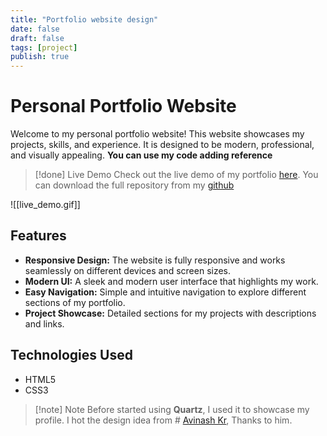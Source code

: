 ```yaml
---
title: "Portfolio website design"
date: false
draft: false
tags: [project]
publish: true
---
```


# Personal Portfolio Website

Welcome to my personal portfolio website! This website showcases my projects, skills, and experience. It is designed to be modern, professional, and visually appealing. **You can use my code adding reference**

>[!done] Live Demo
> Check out the live demo of my portfolio [here](https://sajib3489.github.io/my-portfolio-website/). You can download the full repository from my [github](https://github.com/SAJIB3489/my-portfolio-website.git)

![[live_demo.gif]]

## Features

- **Responsive Design:** The website is fully responsive and works seamlessly on different devices and screen sizes.
- **Modern UI:** A sleek and modern user interface that highlights my work.
- **Easy Navigation:** Simple and intuitive navigation to explore different sections of my portfolio.
- **Project Showcase:** Detailed sections for my projects with descriptions and links.

## Technologies Used

- HTML5
- CSS3


> [!note] Note
> Before started using **Quartz**, I used it to showcase my profile. I hot the design idea from # [Avinash Kr](https://linktr.ee/iamavinashkr), Thanks to him.